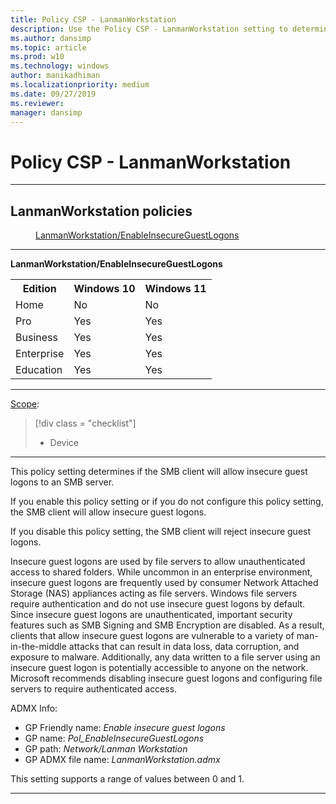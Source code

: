 ```yaml
---
title: Policy CSP - LanmanWorkstation
description: Use the Policy CSP - LanmanWorkstation setting to determine if the SMB client will allow insecure guest logons to an SMB server.
ms.author: dansimp
ms.topic: article
ms.prod: w10
ms.technology: windows
author: manikadhiman
ms.localizationpriority: medium
ms.date: 09/27/2019
ms.reviewer: 
manager: dansimp
---
```


# Policy CSP - LanmanWorkstation



<hr/>

<!--Policies-->
## LanmanWorkstation policies  

<dl>
  <dd>
    <a href="#lanmanworkstation-enableinsecureguestlogons">LanmanWorkstation/EnableInsecureGuestLogons</a>
  </dd>
</dl>


<hr/>

<!--Policy-->
<a href="" id="lanmanworkstation-enableinsecureguestlogons"></a>**LanmanWorkstation/EnableInsecureGuestLogons**  

<!--SupportedSKUs-->
<table>
<tr>
    <th>Edition</th>
    <th>Windows 10</th>
    <th>Windows 11</th>
</tr>
<tr>
    <td>Home</td>
    <td>No</td>
    <td>No</td>
</tr>
<tr>
    <td>Pro</td>
    <td>Yes</td>
    <td>Yes</td>
</tr>
<tr>
    <td>Business</td>
    <td>Yes</td>
    <td>Yes</td>
</tr>
<tr>
    <td>Enterprise</td>
    <td>Yes</td>
    <td>Yes</td>
</tr>
<tr>
    <td>Education</td>
    <td>Yes</td>
    <td>Yes</td>
</tr>
</table>

<!--/SupportedSKUs-->
<hr/>

<!--Scope-->
[Scope](./policy-configuration-service-provider.md#policy-scope):

> [!div class = "checklist"]
> * Device

<hr/>

<!--/Scope-->
<!--Description-->
This policy setting determines if the SMB client will allow insecure guest logons to an SMB server.

If you enable this policy setting or if you do not configure this policy setting, the SMB client will allow insecure guest logons.

If you disable this policy setting, the SMB client will reject insecure guest logons.

Insecure guest logons are used by file servers to allow unauthenticated access to shared folders. While uncommon in an enterprise environment, insecure guest logons are frequently used by consumer Network Attached Storage (NAS) appliances acting as file servers. Windows file servers require authentication and do not use insecure guest logons by default. Since insecure guest logons are unauthenticated, important security features such as SMB Signing and SMB Encryption are disabled. As a result, clients that allow insecure guest logons are vulnerable to a variety of man-in-the-middle attacks that can result in data loss, data corruption, and exposure to malware. Additionally, any data written to a file server using an insecure guest logon is potentially accessible to anyone on the network. Microsoft recommends disabling insecure guest logons and configuring file servers to require authenticated access.

<!--/Description-->
<!--ADMXMapped-->
ADMX Info:  
-   GP Friendly name: *Enable insecure guest logons*
-   GP name: *Pol_EnableInsecureGuestLogons*
-   GP path: *Network/Lanman Workstation*
-   GP ADMX file name: *LanmanWorkstation.admx*

<!--/ADMXMapped-->
<!--SupportedValues-->
This setting supports a range of values between 0 and 1.

<!--/SupportedValues-->
<!--/Policy-->
<hr/>

<!--/Policies-->

